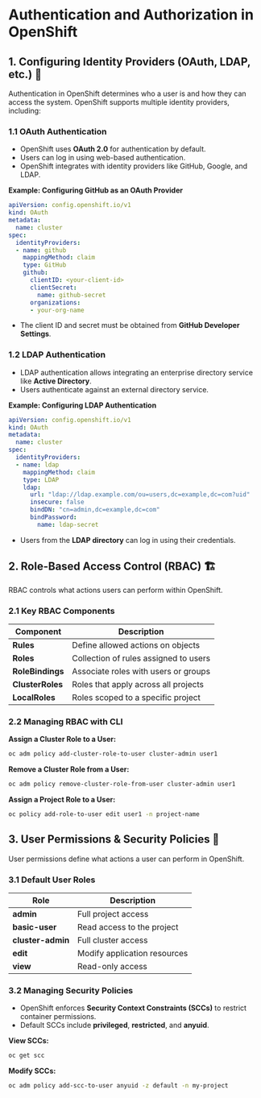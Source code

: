 # Authentication and Authorization in OpenShift

## 1. Configuring Identity Providers (OAuth, LDAP, etc.) 🔑
Authentication in OpenShift determines who a user is and how they can access the system. OpenShift supports multiple identity providers, including:

### 1.1 OAuth Authentication
- OpenShift uses **OAuth 2.0** for authentication by default.
- Users can log in using web-based authentication.
- OpenShift integrates with identity providers like GitHub, Google, and LDAP.

**Example: Configuring GitHub as an OAuth Provider**
```yaml
apiVersion: config.openshift.io/v1
kind: OAuth
metadata:
  name: cluster
spec:
  identityProviders:
  - name: github
    mappingMethod: claim
    type: GitHub
    github:
      clientID: <your-client-id>
      clientSecret:
        name: github-secret
      organizations:
      - your-org-name
```
- The client ID and secret must be obtained from **GitHub Developer Settings**.

### 1.2 LDAP Authentication
- LDAP authentication allows integrating an enterprise directory service like **Active Directory**.
- Users authenticate against an external directory service.

**Example: Configuring LDAP Authentication**
```yaml
apiVersion: config.openshift.io/v1
kind: OAuth
metadata:
  name: cluster
spec:
  identityProviders:
  - name: ldap
    mappingMethod: claim
    type: LDAP
    ldap:
      url: "ldap://ldap.example.com/ou=users,dc=example,dc=com?uid"
      insecure: false
      bindDN: "cn=admin,dc=example,dc=com"
      bindPassword:
        name: ldap-secret
```
- Users from the **LDAP directory** can log in using their credentials.

## 2. Role-Based Access Control (RBAC) 🏗️
RBAC controls what actions users can perform within OpenShift.

### 2.1 Key RBAC Components
| Component | Description |
|-----------|------------|
| **Rules** | Define allowed actions on objects |
| **Roles** | Collection of rules assigned to users |
| **RoleBindings** | Associate roles with users or groups |
| **ClusterRoles** | Roles that apply across all projects |
| **LocalRoles** | Roles scoped to a specific project |

### 2.2 Managing RBAC with CLI
**Assign a Cluster Role to a User:**
```sh
oc adm policy add-cluster-role-to-user cluster-admin user1
```
**Remove a Cluster Role from a User:**
```sh
oc adm policy remove-cluster-role-from-user cluster-admin user1
```
**Assign a Project Role to a User:**
```sh
oc policy add-role-to-user edit user1 -n project-name
```

## 3. User Permissions & Security Policies 📜
User permissions define what actions a user can perform in OpenShift.

### 3.1 Default User Roles
| Role | Description |
|------|------------|
| **admin** | Full project access |
| **basic-user** | Read access to the project |
| **cluster-admin** | Full cluster access |
| **edit** | Modify application resources |
| **view** | Read-only access |

### 3.2 Managing Security Policies
- OpenShift enforces **Security Context Constraints (SCCs)** to restrict container permissions.
- Default SCCs include **privileged**, **restricted**, and **anyuid**.

**View SCCs:**
```sh
oc get scc
```
**Modify SCCs:**
```sh
oc adm policy add-scc-to-user anyuid -z default -n my-project
```



